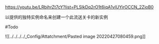 https://youtu.be/LRbihrZt7cY?list=PLSlkDq2rO1t6iqA1vlUYirOCCN_2ZioB0

以提供的独特实例命名来创建一个此流送关卡的新实例

#Todo 

![[../../../../_Config/Attatchment/Pasted image 20220427080459.png]]